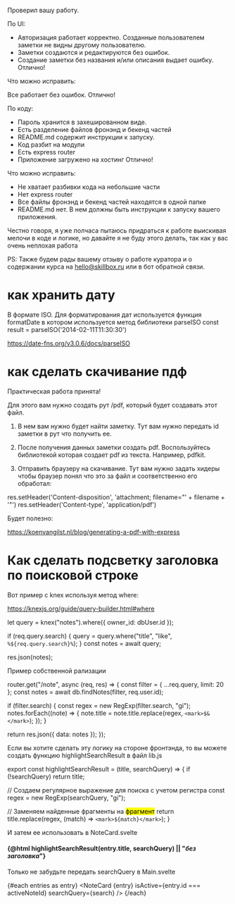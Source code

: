 Проверил вашу работу.

По UI:
+ Авторизация работает корректно. Созданные пользователем заметки не видны другому пользователю.
+ Заметки создаются и редактируются без ошибок.
+ Создание заметки без названия и/или описания выдает ошибку. Отлично!

Что можно исправить:

Все работает без ошибок. Отлично!

По коду:
+ Пароль хранится в захешированном виде.
+ Есть разделение файлов фронэнд и бекенд частей
+ README.md содержит инструкции к запуску.
+ Код разбит на модули
+ Есть express router
+ Приложение загружено на хостинг
Отлично!

Что можно исправить:
- Не хватает разбивки кода на небольшие части
- Нет express router
- Все файлы фронэнд и бекенд частей находятся в одной папке
- README.md нет. В нем должны быть  инструкции к запуску вашего приложения.


Честно говоря, я уже полчаса пытаюсь придраться к работе выискивая мелочи в коде и логике, но давайте я не буду этого делать, так как у вас очень неплохая работа   

PS: Также будем рады вашему отзыву о работе куратора и о содержании курса на hello@skillbox.ru или в бот обратной связи.

# как хранить дату
В формате ISO. Для форматирования дат используется функция formatDate в котором используется метод библиотеки parseISO
const result = parseISO('2014-02-11T11:30:30')

https://date-fns.org/v3.0.6/docs/parseISO

# как сделать скачивание пдф
Практическая работа принята!

Для этого вам нужно создать рут /pdf, который будет создавать этот файл.

1. В нем вам нужно будет найти заметку. Тут вам нужно передать id заметки  в рут что получить ее.

2. После получения данных заметки создать pdf. Воспользуйтесь библиотекой которая создает pdf из текста. Например, pdfkit.

3. Отправить браузеру на скачивание. Тут вам нужно задать хидеры чтобы браузер понял что это за файл и соответственно его обработал:

res.setHeader('Content-disposition', 'attachment; filename="' + filename + '"')
res.setHeader('Content-type', 'application/pdf')

Будет полезно:

https://koenvangilst.nl/blog/generating-a-pdf-with-express

# Как сделать подсветку заголовка по поисковой строке
Вот пример с knex используя метод where:

https://knexjs.org/guide/query-builder.html#where

let query = knex("notes").where({ owner_id: dbUser.id });

if (req.query.search) {
      query = query.where("title", "like", `%${req.query.search}%`);
}
const notes = await query;

res.json(notes);

Пример собственной рализации

router.get("/note", async (req, res) => {
  const filter = { ...req.query, limit: 20 };
  const notes = await db.findNotes(filter, req.user.id);

  if (filter.search) {
    const regex = new RegExp(filter.search, "gi");
    notes.forEach((note) => {
      note.title = note.title.replace(regex, `<mark>$&</mark>`);
    });
  }

  return res.json({ data: notes });
});

Если вы хотите сделать эту логику на стороне фронтэнда, то вы можете создать функцию highlightSearchResult в файл lib.js

export const highlightSearchResult = (title, searchQuery) => {
  if (!searchQuery) return title;

  // Создаем регулярное выражение для поиска с учетом регистра
  const regex = new RegExp(searchQuery, "gi");

  // Заменяем найденные фрагменты на <mark>фрагмент</mark>
  return title.replace(regex, (match) => `<mark>${match}</mark>`);
}

И затем ее использовать в NoteCard.svelte

<script>
  import { link } from "svelte-spa-router";

  import { formatDate, formatSearchResult, highlightSearchResult } from "./lib";

  export let entry;
  export let isActive;
  export let searchQuery;
</script>



<h4 class="title">
    <!-- {@html formatSearchResult(entry) || "<em>без заголовка</em>"} -->
    {@html highlightSearchResult(entry.title, searchQuery) || "<em>без заголовка</em>"}
</h4>

Только не забудьте передать searchQuery в Main.svelte

{#each entries as entry}
  <NoteCard {entry} isActive={entry.id === activeNoteId} searchQuery={search} />
{/each}
